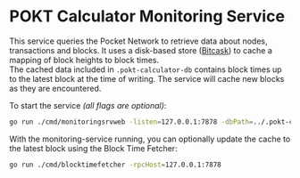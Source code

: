 # POKT Calculator Monitoring Service

This service queries the Pocket Network to retrieve data about nodes, transactions and blocks.
It uses a disk-based store ([Bitcask](https://git.mills.io/prologic/bitcask)) to cache a mapping of block heights to block times.  
The cached data included in `.pokt-calculator-db` contains block times up to the latest block at the time of writing.
The service will cache new blocks as they are encountered.  


To start the service
*(all flags are optional)*:
```bash
go run ./cmd/monitoringsrvweb -listen=127.0.0.1:7878 -dbPath=../.pokt-calculator-db -pocketURL=https://your-node.xyz:443/v1
```

With the monitoring-service running, you can optionally update the cache to the latest block using the Block Time Fetcher:

```bash
go run ./cmd/blocktimefetcher -rpcHost=127.0.0.1:7878
```